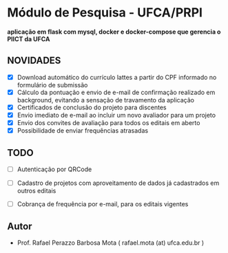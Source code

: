 # Módulo de Pesquisa - UFCA/PRPI

**aplicação em flask com mysql, docker e docker-compose que gerencia o PIICT da UFCA**

## NOVIDADES
- [x] Download automático do currículo lattes a partir do CPF informado no formulário de submissão
- [x] Cálculo da pontuação e envio de e-mail de confirmação realizado em background, evitando a sensação de travamento da aplicação
- [x] Certificados de conclusão do projeto para discentes
- [x] Envio imediato de e-mail ao incluir um novo avaliador para um projeto
- [x] Envio dos convites de avaliação para todos os editais em aberto
- [x] Possibilidade de enviar frequências atrasadas

## TODO
- [ ] Autenticação por QRCode
- [ ] Cadastro de projetos com aproveitamento de dados já cadastrados em outros editais
- [ ] Cobrança de frequência por e-mail, para os editais vigentes


## Autor

* Prof. Rafael Perazzo Barbosa Mota ( rafael.mota (at) ufca.edu.br )